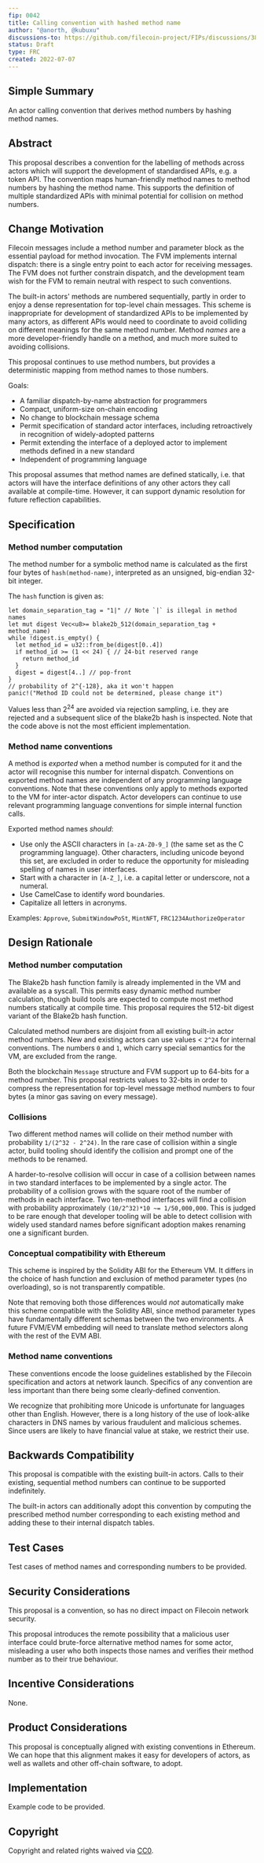 ```yaml
---
fip: 0042
title: Calling convention with hashed method name
author: "@anorth, @kubuxu"
discussions-to: https://github.com/filecoin-project/FIPs/discussions/382
status: Draft
type: FRC
created: 2022-07-07
---
```


## Simple Summary
An actor calling convention that derives method numbers by hashing method names.

## Abstract
This proposal describes a convention for the labelling of methods across actors which will 
support the development of standardised APIs, e.g. a token API.
The convention maps human-friendly method names to method numbers by hashing the method name.
This supports the definition of multiple standardized APIs with minimal potential for collision on method numbers.

## Change Motivation
Filecoin messages include a method number and parameter block as the essential payload for method invocation.
The FVM implements internal dispatch: there is a single entry point to each actor for receiving messages.
The FVM does not further constrain dispatch, and the development team wish for the FVM to remain neutral with respect to such conventions.

The built-in actors' methods are numbered sequentially, partly in order to enjoy a dense representation for top-level chain messages.
This scheme is inappropriate for development of standardized APIs to be implemented by many actors, 
as different APIs would need to coordinate to avoid colliding on different meanings for the same method number.
Method _names_ are a more developer-friendly handle on a method, and much more suited to avoiding collisions.

This proposal continues to use method numbers, but provides a deterministic mapping from method names to those numbers.

Goals:
- A familiar dispatch-by-name abstraction for programmers
- Compact, uniform-size on-chain encoding
- No change to blockchain message schema
- Permit specification of standard actor interfaces, including retroactively in recognition of widely-adopted patterns
- Permit extending the interface of a deployed actor to implement methods defined in a new standard
- Independent of programming language

This proposal assumes that method names are defined statically, 
i.e. that actors will have the interface definitions of any other actors they call available at compile-time.
However, it can support dynamic resolution for future reflection capabilities.

## Specification
### Method number computation
The method number for a symbolic method name is calculated as the first four bytes of `hash(method-name)`,
interpreted as an unsigned, big-endian 32-bit integer.

The `hash` function is given as:
```
let domain_separation_tag = "1|" // Note `|` is illegal in method names
let mut digest Vec<u8>= blake2b_512(domain_separation_tag + method_name)
while !digest.is_empty() {
  let method_id = u32::from_be(digest[0..4])
  if method_id >= (1 << 24) { // 24-bit reserved range
    return method_id
  }
  digest = digest[4..] // pop-front
}
// probability of 2^{-128}, aka it won't happen
panic!("Method ID could not be determined, please change it")
```

Values less than 2<sup>24</sup> are avoided via rejection sampling, 
i.e. they are rejected and a subsequent slice of the blake2b hash is inspected.
Note that the code above is not the most efficient implementation.

### Method name conventions
A method is *exported* when a method number is computed for it and the actor will recognise this number for internal dispatch. 
Conventions on exported method names are independent of any programming language conventions. 
Note that these conventions only apply to methods exported to the VM for inter-actor dispatch. 
Actor developers can continue to use relevant programming language conventions for simple internal function calls.

Exported method names *should*:
- Use only the ASCII characters in `[a-zA-Z0-9_]` (the same set as the C programming language). 
  Other characters, including unicode beyond this set, are excluded in order to 
  reduce the opportunity for misleading spelling of names in user interfaces.
- Start with a character in `[A-Z_]`, i.e. a capital letter or underscore, not a numeral.
- Use CamelCase to identify word boundaries.
- Capitalize all letters in acronyms.

Examples: `Approve`, `SubmitWindowPoSt`, `MintNFT`, `FRC1234AuthorizeOperator`

## Design Rationale
### Method number computation
The Blake2b hash function family is already implemented in the VM and available as a syscall.
This permits easy dynamic method number calculation, 
though build tools are expected to compute most method numbers statically at compile time.
This proposal requires the 512-bit digest variant of the Blake2b hash function.

Calculated method numbers are disjoint from all existing built-in actor method numbers.
New and existing actors can use values < `2^24` for internal conventions.
The numbers `0` and `1`, which carry special semantics for the VM, are excluded from the range.

Both the blockchain `Message` structure and FVM support up to 64-bits for a method number.
This proposal restricts values to 32-bits in order to compress the representation for top-level message method numbers
to four bytes (a minor gas saving on every message).

### Collisions
Two different method names will collide on their method number with probability `1/(2^32 - 2^24)`. 
In the rare case of collision within a single actor, build tooling should identify the collision and prompt one of the methods to be renamed.

A harder-to-resolve collision will occur in case of a collision between names in two standard interfaces to be implemented by a single actor. 
The probability of a collision grows with the square root of the number of methods in each interface. 
Two ten-method interfaces will find a collision with probability approximately `(10/2^32)*10 ~= 1/50,000,000`. 
This is judged to be rare enough that developer tooling will be able to detect collision with widely used standard names
before significant adoption makes renaming one a significant burden.

### Conceptual compatibility with Ethereum
This scheme is inspired by the Solidity ABI for the Ethereum VM.
It differs in the choice of hash function and exclusion of method parameter types (no overloading),
so is not transparently compatible.

Note that removing both those differences would *not* automatically make this scheme compatible with the Solidity ABI, 
since method parameter types have fundamentally different schemas between the two environments. 
A future FVM/EVM embedding will need to translate method selectors along with the rest of the EVM ABI.

### Method name conventions
These conventions encode the loose guidelines established by the Filecoin specification and actors at network launch.
Specifics of any convention are less important than there being some clearly-defined convention.

We recognize that prohibiting more Unicode is unfortunate for languages other than English.
However, there is a long history of the use of look-alike characters in DNS names by various fraudulent and malicious schemes.
Since users are likely to have financial value at stake, we restrict their use.

## Backwards Compatibility
This proposal is compatible with the existing built-in actors.
Calls to their existing, sequential method numbers can continue to be supported indefinitely.

The built-in actors can additionally adopt this convention by computing the prescribed method number 
corresponding to each existing method and adding these to their internal dispatch tables.

## Test Cases
Test cases of method names and corresponding numbers to be provided.

## Security Considerations
This proposal is a convention, so has no direct impact on Filecoin network security.

This proposal introduces the remote possibility that a malicious user interface could brute-force 
alternative method names for some actor, misleading a user who both 
inspects those names and verifies their method number as to their true behaviour.

## Incentive Considerations
None.

## Product Considerations
This proposal is conceptually aligned with existing conventions in Ethereum.
We can hope that this alignment makes it easy for developers of actors, as well as wallets and other off-chain software, to adopt.

## Implementation
Example code to be provided.

## Copyright
Copyright and related rights waived via [CC0](https://creativecommons.org/publicdomain/zero/1.0/).
